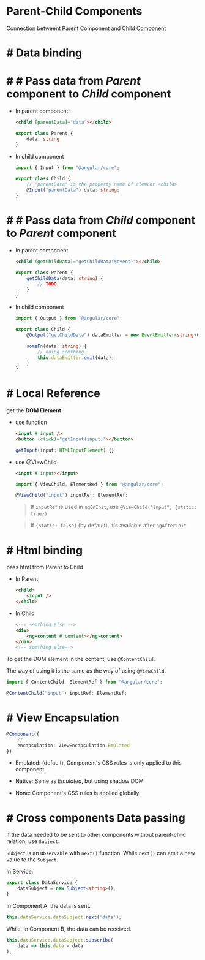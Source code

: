 #  Parent-Child Components

Connection betweent Parent Component and Child Component

# #  Data binding

# # #  Pass data from *Parent* component to *Child* component

* In parent component:

    ```html
    <child [parentData]="data"></child>
    ```

    ```typescript
    export class Parent {
        data: string
    }
    ```

* In child component

    ```typescript
    import { Input } from "@angular/core";

    export class Child {
        // "parentData" is the property name of element <child>
        @Input("parentData") data: string;
    }
    ```

# # #  Pass data from *Child* component to *Parent* component

* In parent component

    ```html
    <child (getChildData)="getChildData($event)"></child>
    ```

    ```typescript
    export class Parent {
        getChildData(data: string) {
            // TODO
        }
    }
    ```

* In child component

    ```typescript
    import { Output } from "@angular/core";

    export class Child {
        @Output("getChildData") dataEmitter = new EventEmitter<string>();

        someFn(data: string) {
            // doing somthing
            this.dataEmitter.emit(data);
        }
    }

# #  Local Reference

get the **DOM Element**.

* use function

    ```html
    <input # input />
    <button (click)="getInput(input)"></button>
    ```

    ```typescript
    getInput(input: HTMLInputElement) {}
    ```

* use @ViewChild

    ```html
    <input # input></input>
    ```

    ```typescript
    import { ViewChild, ElementRef } from "@angular/core";

    @ViewChild("input") inputRef: ElementRef;
    ```

    > If `inputRef` is used in `ngOnInit`, use `@ViewChild("input", {static: true})`.

    > If `{static: false}` (by default), it's available after `ngAfterInit`

# #  Html binding

pass html from Parent to Child

* In Parent:

    ```html
    <child>
        <input />
    </child>
    ```

* In Child

    ```html
    <!-- somthing else -->
    <div>
        <ng-content # content></ng-content>
    </div>
    <!-- somthing else-->
    ```

To get the DOM element in the content, use `@ContentChild`.

The way of using it is the same as the way of using `@ViewChild`.

```typescript
import { ContentChild, ElementRef } from "@angular/core";

@ContentChild("input") inputRef: ElementRef;
```

# #  View Encapsulation

```typescript
@Component({
    // ...
    encapsulation: ViewEncapsulation.Emulated
})
```

* Emulated: (default), Component's CSS rules is only applied to this component.

* Native: Same as *Emulated*, but using shadow DOM

* None: Component's CSS rules is applied globally.

# #  Cross components Data passing

If the data needed to be sent to other components without parent-child relation, use `Subject`.

`Subject` is an `Observable` with `next()` function. While `next()` can emit a new value to the `Subject`.

In Service:

```typescript
export class DataService {
    dataSubject = new Subject<string>();
}
```

In Component A, the data is sent.

```typescript
this.dataService.dataSubject.next('data');
```

While, in Component B, the data can be received.

```typescript
this.dataService.dataSubject.subscribe(
    data => this.data = data
);
```

